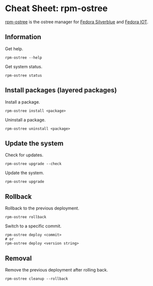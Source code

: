 # Cheat Sheet: rpm-ostree

[rpm-ostree](https://rpm-ostree.readthedocs.io/en/latest/) is the ostree
manager for [Fedora Silverblue](https://silverblue.fedoraproject.org/) and
[Fedora IOT](https://iot.fedoraproject.org/).

## Information

Get help.

```
rpm-ostree --help
```

Get system status.

```
rpm-ostree status
```

## Install packages (layered packages)

Install a package.

```
rpm-ostree install <package>
```

Uninstall a package.

```
rpm-ostree uninstall <package>
```

## Update the system

Check for updates.

```
rpm-ostree upgrade --check
```

Update the system.

```
rpm-ostree upgrade
```

## Rollback

Rollback to the previous deployment.

```
rpm-ostree rollback
```

Switch to a specific commit.

```
rpm-ostree deploy <commit>
# or
rpm-ostree deploy <version string>
```

## Removal

Remove the previous deployment after rolling back.

```
rpm-ostree cleanup --rollback
```
